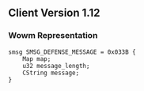 ## Client Version 1.12

### Wowm Representation
```rust,ignore
smsg SMSG_DEFENSE_MESSAGE = 0x033B {
    Map map;    
    u32 message_length;    
    CString message;    
}

```
